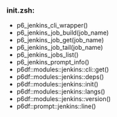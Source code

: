 ### init.zsh:
- p6_jenkins_cli_wrapper()
- p6_jenkins_job_build(job_name)
- p6_jenkins_job_get(job_name)
- p6_jenkins_job_tail(job_name)
- p6_jenkins_jobs_list()
- p6_jenkins_prompt_info()
- p6df::modules::jenkins::cli::get()
- p6df::modules::jenkins::deps()
- p6df::modules::jenkins::init()
- p6df::modules::jenkins::langs()
- p6df::modules::jenkins::version()
- p6df::prompt::jenkins::line()

